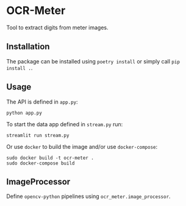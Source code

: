 # OCR-Meter

Tool to extract digits from meter images.

## Installation

The package can be installed using `poetry install` or simply call `pip install .`.

## Usage

The API is defined in `app.py`:

```
python app.py
```

To start the data app defined in `stream.py` run:
```
streamlit run stream.py
```

Or use `docker` to build the image and/or use `docker-compose`:

```
sudo docker build -t ocr-meter .
sudo docker-compose build
```

## ImageProcessor

Define `opencv-python` pipelines using `ocr_meter.image_processor`.